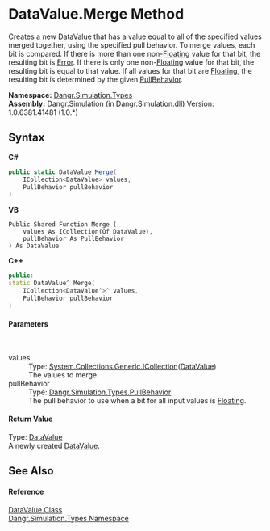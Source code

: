 # DataValue.Merge Method 
 

Creates a new <a href="T_Dangr_Simulation_Types_DataValue">DataValue</a> that has a value equal to all of the specified values merged together, using the specified pull behavior. To merge values, each bit is compared. If there is more than one non-<a href="T_Dangr_Simulation_Types_BitValue">Floating</a> value for that bit, the resulting bit is <a href="T_Dangr_Simulation_Types_BitValue">Error</a>. If there is only one non-<a href="T_Dangr_Simulation_Types_BitValue">Floating</a> value for that bit, the resulting bit is equal to that value. If all values for that bit are <a href="T_Dangr_Simulation_Types_BitValue">Floating</a>, the resulting bit is determined by the given <a href="T_Dangr_Simulation_Types_PullBehavior">PullBehavior</a>.

**Namespace:**&nbsp;<a href="N_Dangr_Simulation_Types">Dangr.Simulation.Types</a><br />**Assembly:**&nbsp;Dangr.Simulation (in Dangr.Simulation.dll) Version: 1.0.6381.41481 (1.0.*)

## Syntax

**C#**<br />
``` C#
public static DataValue Merge(
	ICollection<DataValue> values,
	PullBehavior pullBehavior
)
```

**VB**<br />
``` VB
Public Shared Function Merge ( 
	values As ICollection(Of DataValue),
	pullBehavior As PullBehavior
) As DataValue
```

**C++**<br />
``` C++
public:
static DataValue^ Merge(
	ICollection<DataValue^>^ values, 
	PullBehavior pullBehavior
)
```


#### Parameters
&nbsp;<dl><dt>values</dt><dd>Type: <a href="http://msdn2.microsoft.com/en-us/library/92t2ye13" target="_blank">System.Collections.Generic.ICollection</a>(<a href="T_Dangr_Simulation_Types_DataValue">DataValue</a>)<br />The values to merge.</dd><dt>pullBehavior</dt><dd>Type: <a href="T_Dangr_Simulation_Types_PullBehavior">Dangr.Simulation.Types.PullBehavior</a><br />The pull behavior to use when a bit for all input values is <a href="T_Dangr_Simulation_Types_BitValue">Floating</a>.</dd></dl>

#### Return Value
Type: <a href="T_Dangr_Simulation_Types_DataValue">DataValue</a><br />A newly created <a href="T_Dangr_Simulation_Types_DataValue">DataValue</a>.

## See Also


#### Reference
<a href="T_Dangr_Simulation_Types_DataValue">DataValue Class</a><br /><a href="N_Dangr_Simulation_Types">Dangr.Simulation.Types Namespace</a><br />